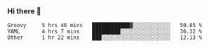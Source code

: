 ### Hi there 👋

<!--
**yeya24/yeya24** is a ✨ _special_ ✨ repository because its `README.md` (this file) appears on your GitHub profile.

Here are some ideas to get you started:

- 🔭 I’m currently working on ...
- 🌱 I’m currently learning ...
- 👯 I’m looking to collaborate on ...
- 🤔 I’m looking for help with ...
- 💬 Ask me about ...
- 📫 How to reach me: ...
- 😄 Pronouns: ...
- ⚡ Fun fact: ...
-->

<!--START_SECTION:waka-->

```text
Groovy     5 hrs 46 mins   ████████████▓░░░░░░░░░░░░   50.85 %
YAML       4 hrs 7 mins    █████████░░░░░░░░░░░░░░░░   36.32 %
Other      1 hr 22 mins    ███░░░░░░░░░░░░░░░░░░░░░░   12.13 %
```

<!--END_SECTION:waka-->

